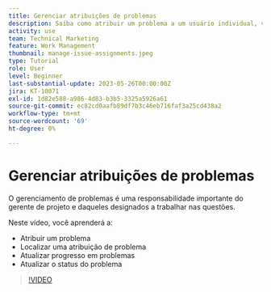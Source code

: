 ```yaml
---
title: Gerenciar atribuições de problemas
description: Saiba como atribuir um problema a um usuário individual, vários usuários ou uma equipe para que o problema seja resolvido.
activity: use
team: Technical Marketing
feature: Work Management
thumbnail: manage-issue-assignments.jpeg
type: Tutorial
role: User
level: Beginner
last-substantial-update: 2023-05-26T00:00:00Z
jira: KT-10071
exl-id: 1d82e588-a986-4d83-b3b5-3325a5926a61
source-git-commit: ec82cd0aafb89df7b3c46eb716faf3a25cd438a2
workflow-type: tm+mt
source-wordcount: '69'
ht-degree: 0%

---
```


# Gerenciar atribuições de problemas

O gerenciamento de problemas é uma responsabilidade importante do gerente de projeto e daqueles designados a trabalhar nas questões.

Neste vídeo, você aprenderá a:

* Atribuir um problema
* Localizar uma atribuição de problema
* Atualizar progresso em problemas
* Atualizar o status do problema

>[!VIDEO](https://video.tv.adobe.com/v/3419931/?quality=12&learn=on)
